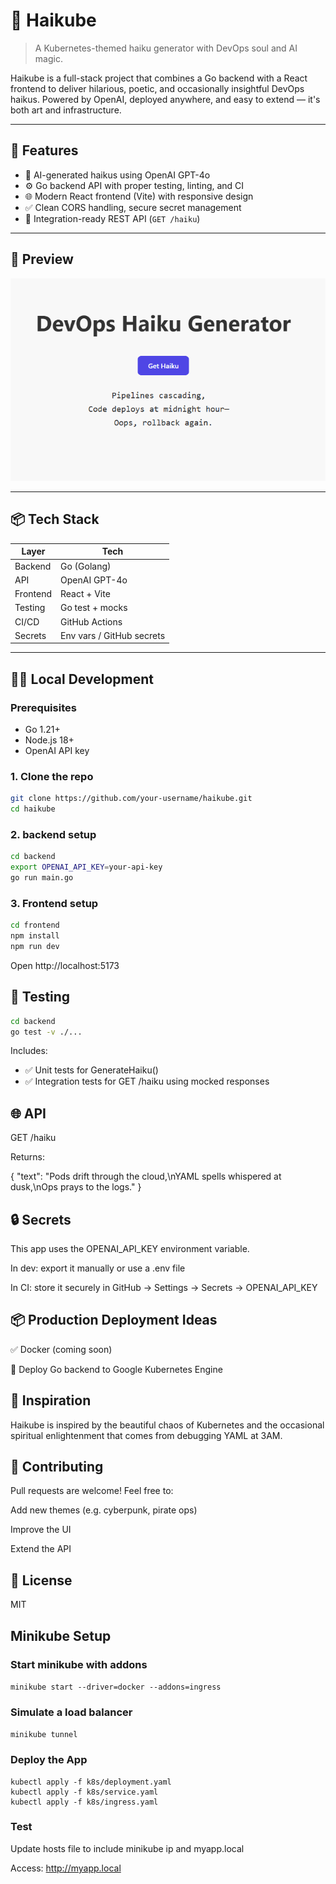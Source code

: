 # 🌸 Haikube

> A Kubernetes-themed haiku generator with DevOps soul and AI magic.

Haikube is a full-stack project that combines a Go backend with a React frontend to deliver hilarious, poetic, and occasionally insightful DevOps haikus. Powered by OpenAI, deployed anywhere, and easy to extend — it's both art and infrastructure.

---

## 🚀 Features

- 🤖 AI-generated haikus using OpenAI GPT-4o
- ⚙️ Go backend API with proper testing, linting, and CI
- 🌐 Modern React frontend (Vite) with responsive design
- ✅ Clean CORS handling, secure secret management
- 💬 Integration-ready REST API (`GET /haiku`)

---

## 📸 Preview

![Screenshot of Haikube frontend](./images/haikube.png)

---

## 📦 Tech Stack

| Layer    | Tech              |
|----------|-------------------|
| Backend  | Go (Golang)       |
| API      | OpenAI GPT-4o     |
| Frontend | React + Vite      |
| Testing  | Go test + mocks   |
| CI/CD    | GitHub Actions    |
| Secrets  | Env vars / GitHub secrets |

---

## 🧑‍💻 Local Development

### Prerequisites

- Go 1.21+
- Node.js 18+
- OpenAI API key

### 1. Clone the repo

```bash
git clone https://github.com/your-username/haikube.git
cd haikube
```

### 2. backend setup

```bash
cd backend
export OPENAI_API_KEY=your-api-key
go run main.go
``` 

### 3. Frontend setup

```bash
cd frontend
npm install
npm run dev

```

Open http://localhost:5173

## 🧪 Testing

```bash
cd backend
go test -v ./...
```

Includes:

- ✅ Unit tests for GenerateHaiku()
- ✅ Integration tests for GET /haiku using mocked responses

## 🌐 API
GET /haiku

Returns:

{
  "text": "Pods drift through the cloud,\nYAML spells whispered at dusk,\nOps prays to the logs."
}

## 🔒 Secrets
This app uses the OPENAI_API_KEY environment variable.

In dev: export it manually or use a .env file

In CI: store it securely in GitHub → Settings → Secrets → OPENAI_API_KEY

## 📦 Production Deployment Ideas
✅ Docker (coming soon)

🚀 Deploy Go backend to Google Kubernetes Engine

## 🧠 Inspiration
Haikube is inspired by the beautiful chaos of Kubernetes and the occasional spiritual enlightenment that comes from debugging YAML at 3AM.

## 🤝 Contributing
Pull requests are welcome! Feel free to:

Add new themes (e.g. cyberpunk, pirate ops)

Improve the UI

Extend the API

## 📜 License
MIT

## Minikube Setup

### Start minikube with addons

`minikube start --driver=docker --addons=ingress`

### Simulate a load balancer

`minikube tunnel`

### Deploy the App

```
kubectl apply -f k8s/deployment.yaml
kubectl apply -f k8s/service.yaml
kubectl apply -f k8s/ingress.yaml
```

### Test

Update hosts file to include minikube ip and myapp.local

Access: http://myapp.local
